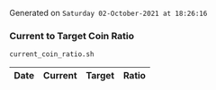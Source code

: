 Generated on `Saturday 02-October-2021 at 18:26:16`

### Current to Target Coin Ratio
`current_coin_ratio.sh`

Date|Current|Target|Ratio
---|---|---|---

